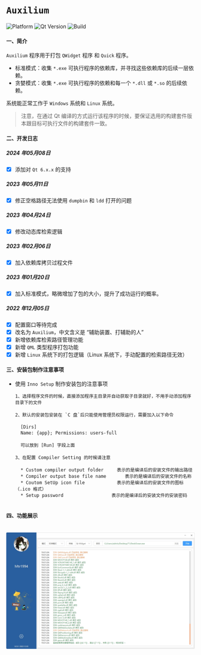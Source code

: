 # `Auxilium`

![Platform](https://img.shields.io/badge/paltform-win10--64-brightgreen)
![Qt Version](https://img.shields.io/badge/_Qt_5.15.2-yellowgreen)
![Build](https://img.shields.io/badge/build-MSVC_2019_x64-blue)

#### 一、简介

`Auxilium` 程序用于打包 `QWidget` 程序 和 `Quick` 程序。

* 标准模式：收集 `*.exe` 可执行程序的依赖库，并寻找这些依赖库的后续一层依赖。
* 贪婪模式：收集 `*.exe` 可执行程序的依赖和每一个 `*.dll` 或 `*.so` 的后续依赖。

系统能正常工作于 `Windows` 系统和 `Linux` 系统。

> 注意，在通过 Qt 编译的方式运行该程序的时候，要保证选用的构建套件版本跟目标可执行文件的构建套件一致。

#### 二、开发日志

##### 2024 年05月08日

- [x] 添加对 `Qt 6.x.x` 的支持

##### 2023 年05月11日

- [x] 修正空格路径无法使用 `dumpbin` 和 `ldd` 打开的问题

##### 2023 年04月24日

- [x] 修改动态库检索逻辑

##### 2023 年02月06日

- [x] 加入依赖库拷贝过程文件

##### 2023 年01月20日

- [x] 加入标准模式，略微增加了包的大小，提升了成功运行的概率。

##### 2022 年12月05日

- [x] 配置窗口等待完成
- [x] 改名为 `Auxilium`，中文含义是 “辅助装置、打辅助的人”
- [x] 新增依赖库检索路径管理功能
- [x] 新增 `QML` 类型程序打包功能
- [x] 新增 `Linux` 系统下的打包逻辑（Linux 系统下，手动配置的检索路径无效）

#### 三、安装包制作注意事项

* 使用 `Inno Setup` 制作安装包的注意事项

  ```
  1、选择程序文件的时候，直接添加程序主目录并自动获取子目录就好，不用手动添加程序目录下的文件
  
  2、默认的安装包安装在 `C 盘`后只能使用管理员权限运行，需要加入以下命令
  
  	[Dirs]
  	Name: {app}; Permissions: users-full
  	
  	可以放到 [Run] 字段上面
  	
  3、在配置 Compiler Setting 的时候请注意
  
  	* Custom compiler output folder  	表示的是编译后的安装文件的输出路径
  	* Compiler output base file name       表示的是编译后的安装文件的名称
  	* Coutom SetUp icon file 		    表示的是编译后的安装文件的图标 （.ico 格式）
  	* Setup password 			      表示的是编译后的安装文件的安装密码
  	
  ```
  

#### 四、功能展示

​	![](Resource/image/help/p1.png)
